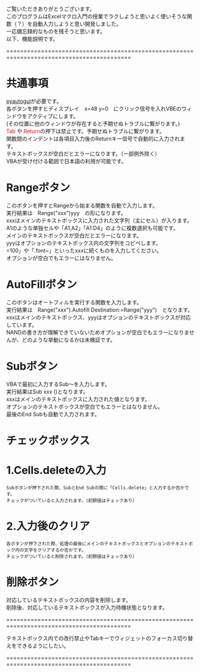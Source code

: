 ご覧いただきありがとうございます。<br>
このプログラムはExcelマクロ入門の授業でラクしようと思いよく使いそうな関数（？）を自動入力しようと思い開発しました。<br>
一応備忘録的なものを残そうと思います。<br>
以下、機能説明です。<br>

==========================================================================================
# 共通事項
<a href=https://github.com/asweigart/pyautogui>pyautogui</a>が必要です。<br>
各ボタンを押すとディスプレイ　x=48 y=0　にクリック信号を入れVBEのウィンドウをアクティブにします。<br>
(その位置に他のウィンドウが存在すると予期せぬトラブルに繋がります。)<br>
<font color="Red">Tab</font> や <font color="Red">Return</font>の押下は禁止です。予期せぬトラブルに繋がります。<br>
関数間のインデントは各項目入力後のReturnキー信号で自動的に入力されます。<br>
テキストボックスが空白だとエラーになります。（一部例外除く）<br>
VBAが受け付ける範囲で日本語の利用が可能です。<br>


# Rangeボタン
このボタンを押すとRangeから始まる関数を自動で入力します。<br>
実行結果は　Range("xxx")yyy　の形になります。<br>
xxxはメインのテキストボックスに入力された文字列（主にセル）が入ります。
A1のような単独セルや「A1,A2」「A1:D4」のように複数選択も可能です。<br>
メインのテキストボックスが空白だとエラーになります。<br>
yyyはオプションのテキストボックス内の文字列をコピペします。<br>
=100」や「.font~」といったxxxに続くものを入力してください。<br>
オプションが空白でもエラーにはなりません。<br>

# AutoFillボタン
このボタンはオートフィルを実行する関数を入力します。<br>
実行結果は　Range("xxx").Autofill Destination:=Range("yyy")　となります。<br>
xxxはメインのテキストボックス、yyyはオプションのテキストボックスが対応しています。<br>
NANDの書き方が理解できていないためオプションが空白でもエラーになりませんが、どのような挙動になるかは未検証です。<br>

# Subボタン
VBAで最初に入力するSub～を入力します。<br>
実行結果はSub xxx ()となります。<br>
xxxはメインのテキストボックスに入力された値となります。<br>
オプションのテキストボックスが空白でもエラーとはなりません。<br>
最後のEnd Subも自動で入力されます。<br>

# チェックボックス
# 1.Cells.deleteの入力
    Subボタンが押下された際、SubとEnd Subの間に「Cells.delete」と入力するか否かです。
    チェックがついていると入力されます。（初期値はチェックあり）
# 2.入力後のクリア
    各ボタンが押下された際、処理の最後にメインのテキストボックスとオプションのテキストボック内の文字をクリアするか否かです。
    チェックがついていると削除されます。（初期値はチェックあり）

# 削除ボタン
対応しているテキストボックスの内容を削除します。<br>
 削除後、対応しているテキストボックスが入力待機状態となります。

==========================================================================================

テキストボックス内での改行禁止やTabキーでウィジェットのフォーカス切り替えをできるようにしたい。

==========================================================================================
